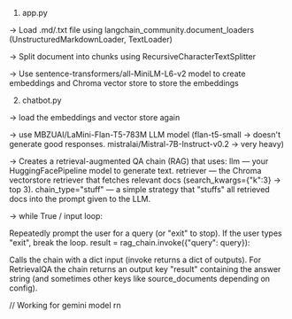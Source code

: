 1. app.py

-> Load .md/.txt file using langchain_community.document_loaders (UnstructuredMarkdownLoader, TextLoader)

-> Split document into chunks using RecursiveCharacterTextSplitter

-> Use sentence-transformers/all-MiniLM-L6-v2 model to create embeddings and Chroma vector store to store the embeddings

2. chatbot.py

-> load the embeddings and vector store again

-> use MBZUAI/LaMini-Flan-T5-783M LLM model (flan-t5-small -> doesn't generate good responses. mistralai/Mistral-7B-Instruct-v0.2 -> very heavy)

-> Creates a retrieval-augmented QA chain (RAG) that uses:
llm — your HuggingFacePipeline model to generate text.
retriever — the Chroma vectorstore retriever that fetches relevant docs (search_kwargs={"k":3} → top 3).
chain_type="stuff" — a simple strategy that "stuffs" all retrieved docs into the prompt given to the LLM.

-> while True / input loop:

Repeatedly prompt the user for a query (or "exit" to stop).
If the user types "exit", break the loop.
result = rag_chain.invoke({"query": query}):

Calls the chain with a dict input (invoke returns a dict of outputs).
For RetrievalQA the chain returns an output key "result" containing the answer string (and sometimes other keys like source_documents depending on config).

// Working for gemini model rn